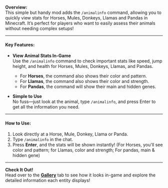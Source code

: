 **Overview:**  
This simple but handy mod adds the `/animalinfo` command, allowing you to quickly view stats for Horses, Mules, Donkeys, Llamas and Pandas in Minecraft. It’s perfect for players who want to easily assess their animals without needing complex setups!

---

#### **Key Features:**

- **View Animal Stats In-Game**  
  Use the `/animalinfo` command to check important stats like speed, jump height, and health for Horses, Mules, Donkeys, Llamas, and Pandas.
  - For **Horses**, the command also shows their color and pattern.  
  - For **Llamas**, the command also shows their color and strength.
  - For **Pandas**, the command will show their main and hidden genes. 

- **Simple to Use**  
  No fuss—just look at the animal, type `/animalinfo`, and press Enter to get all the information you need.

---

#### **How to Use:**

1. Look directly at a Horse, Mule, Donkey, Llama or Panda.
2. Type `/animalinfo` in the chat.
3. Press **Enter**, and the stats will be shown instantly! (For Horses, you'll see color and pattern; for Llamas, color and strength; For pandas, main & hidden gene)

---

**Check It Out!**  
Head over to the [**Gallery**](https://modrinth.com/mod/animal-info/gallery) tab to see how it looks in-game and explore the detailed information each entity displays!
